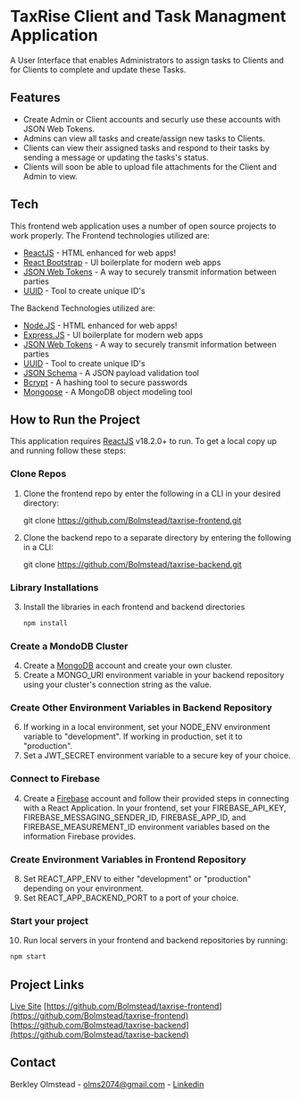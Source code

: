 # TaxRise Client and Task Managment Application

A User Interface that enables Administrators to assign tasks to Clients and for Clients to complete and update these Tasks.

## Features

- Create Admin or Client accounts and securly use these accounts with JSON Web Tokens.
- Admins can view all tasks and create/assign new tasks to Clients.
- Clients can view their assigned tasks and respond to their tasks by sending a message or updating the tasks's status.
- Clients will soon be able to upload file attachments for the Client and Admin to view.

## Tech

This frontend web application uses a number of open source projects to work properly. The Frontend technologies utilized are:

- [ReactJS] - HTML enhanced for web apps!
- [React Bootstrap] - UI boilerplate for modern web apps
- [JSON Web Tokens] - A way to securely transmit information between parties
- [UUID] - Tool to create unique ID's

The Backend Technologies utilized are:

- [Node.JS] - HTML enhanced for web apps!
- [Express.JS] - UI boilerplate for modern web apps
- [JSON Web Tokens] - A way to securely transmit information between parties
- [UUID] - Tool to create unique ID's
- [JSON Schema] - A JSON payload validation tool
- [Bcrypt] - A hashing tool to secure passwords
- [Mongoose] - A MongoDB object modeling tool

## How to Run the Project

This application requires [ReactJS](https://nodejs.org/) v18.2.0+ to run. To get a local copy up and running follow these steps:

### Clone Repos

1. Clone the frontend repo by enter the following in a CLI in your desired directory:

   git clone https://github.com/Bolmstead/taxrise-frontend.git

2. Clone the backend repo to a separate directory by entering the following in a CLI:

   git clone https://github.com/Bolmstead/taxrise-backend.git

### Library Installations

3. Install the libraries in each frontend and backend directories

   ```sh
   npm install
   ```

### Create a MondoDB Cluster

4. Create a [MongoDB](https://www.mongodb.com/) account and create your own cluster.
5. Create a MONGO_URI environment variable in your backend repository using your cluster's connection string as the value.

### Create Other Environment Variables in Backend Repository

6. If working in a local environment, set your NODE_ENV environment variable to "development". If working in production, set it to "production".
7. Set a JWT_SECRET environment variable to a secure key of your choice.

### Connect to Firebase

4. Create a [Firebase](https://firebase.google.com/) account and follow their provided steps in connecting with a React Application. In your frontend, set your FIREBASE_API_KEY, FIREBASE_MESSAGING_SENDER_ID, FIREBASE_APP_ID, and FIREBASE_MEASUREMENT_ID environment variables based on the information Firebase provides.

### Create Environment Variables in Frontend Repository

8. Set REACT_APP_ENV to either "development" or "production" depending on your environment.
9. Set REACT_APP_BACKEND_PORT to a port of your choice.

### Start your project

10. Run local servers in your frontend and backend repositories by running:

```sh
npm start
```

## Project Links

[Live Site](https://freebay.netlify.app/)
[https://github.com/Bolmstead/taxrise-frontend](https://github.com/Bolmstead/taxrise-frontend)
[https://github.com/Bolmstead/taxrise-backend](https://github.com/Bolmstead/taxrise-backend)

## Contact

Berkley Olmstead - olms2074@gmail.com - [Linkedin](https://www.linkedin.com/in/berkleyolmstead/)

[node.js]: http://nodejs.org
[React Bootstrap]: https://react-bootstrap.netlify.app/
[Express.JS]: http://expressjs.com
[ReactJS]: https://react.dev/
[JSON Web Tokens]: https://www.npmjs.com/package/jsonwebtoken
[UUID]: https://www.npmjs.com/package/uuid
[Bcrypt]: https://www.npmjs.com/package/bcrypt
[JSON Schema]: https://www.npmjs.com/package/jsonschema
[Mongoose]: https://www.npmjs.com/package/mongoose
